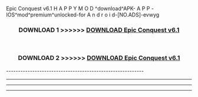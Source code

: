  Epic Conquest v6.1 H A P P Y M O D ^download^APK- A P P -IOS^mod^premium^unlocked-for A n d r o i d-[NO.ADS]-evwyg



<div align="center">

<h3>DOWNLOAD 1 >>>>>> <a href="https://en-mod.web.app/?en= Epic Conquest v6.1">DOWNLOAD Epic Conquest v6.1 </a></h3><br>

<h3>DOWNLOAD 2 >>>>>> <a href="https://en-mod.web.app/?en= Epic Conquest v6.1">DOWNLOAD Epic Conquest v6.1 </a></h3>

</div>
----------------------------------------------------------

----------------------------------------------------------

----------------------------------------------------------

----------------------------------------------------------



